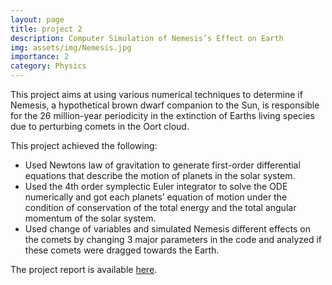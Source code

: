 ```yaml
---
layout: page
title: project 2
description: Computer Simulation of Nemesis’s Effect on Earth
img: assets/img/Nemesis.jpg
importance: 2
category: Physics
---
```


This project aims at using various numerical techniques to determine if Nemesis, a hypothetical brown dwarf companion to the Sun, is responsible for the 26 million-year periodicity in the extinction of Earths living species due to perturbing comets in the Oort cloud.

This project achieved the following:
<ul>
<li> Used Newtons law of gravitation to generate first-order differential equations that describe the motion of planets in the solar system. </li>
<li> Used the 4th order symplectic Euler integrator to solve the ODE numerically and got each planets’ equation of motion under the condition of conservation of the total energy and the total angular momentum of the solar system. </li>
<li> Used change of variables and simulated Nemesis different effects on the comets by changing 3 major parameters in the code and analyzed if these comets were dragged towards the Earth. </li>
</ul>

The project report is available <a href="https://hsph-harvard-csm.symplicity.com/utils/view.php?public_mode=1&id=5f60a89ee4ae2e819f89b1ff93f87f02">here</a>.